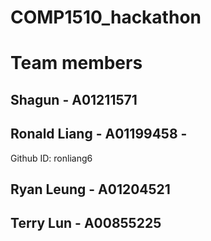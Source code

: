 # COMP1510_hackathon

# Team members

## Shagun - A01211571

## Ronald Liang - A01199458 - 
Github ID: ronliang6

## Ryan Leung - A01204521

## Terry Lun - A00855225
